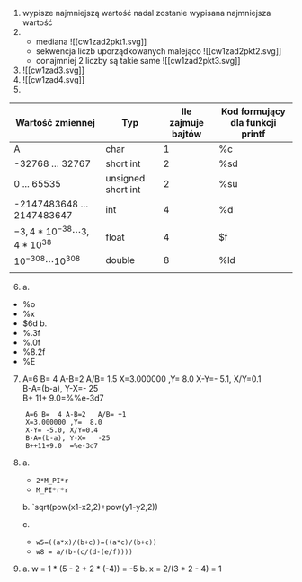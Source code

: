1. wypisze najmniejszą wartość
   nadal zostanie wypisana najmniejsza wartość
2.  
   - mediana
     ![[cw1zad2pkt1.svg]]
   - sekwencja liczb uporządkowanych malejąco
     ![[cw1zad2pkt2.svg]]
   - conajmniej 2 liczby są takie same
     ![[cw1zad2pkt3.svg]]
3. 
   ![[cw1zad3.svg]]
4. 
   ![[cw1zad4.svg]]
5. 
 | Wartość zmiennej                   | Typ                | Ile zajmuje bajtów | Kod formujący dla funkcji printf |
 | ---------------------------------- | ------------------ | ------------------ | -------------------------------- |
 | A                                  | char               | 1                  | %c                               |
 | -32768 … 32767                     | short int          | 2                  | %sd                              |
 | 0 ... 65535                        | unsigned short int | 2                  | %su                              |
 | -2147483648 … 2147483647           | int                | 4                  | %d                               |
 | $-3,4*10^{-38} \cdots 3,4*10^{38}$ | float              | 4                  | $f                               |
 | $10^{-308} \cdots 10^{308}$        | double             | 8                  | %ld                              |
 |                                    |                    |                    |                                  |
6.  a.
   - %o
   - %x
   - $6d
     b.
   - %.3f
   - %.0f
   - %8.2f
   - %E
7. 
   A=6 B=  4 A-B=2    A/B= 1.5
   X=3.000000 ,Y=   8.0
   X-Y=-   5.1, X/Y=0.1   
   B-A=(b-a), Y-X=-    25    
   B+ 11+   9.0=\%\%e-3d7
   
```
	A=6 B=  4 A-B=2   A/B= +1
	X=3.000000 ,Y=  8.0
	X-Y= -5.0, X/Y=0.4
	B-A=(b-a), Y-X=   -25
	B++11+9.0  =%e-3d7
```

8. 
   a.
   - `2*M_PI*r`
   - `M_PI*r*r`

   b. `sqrt(pow(x1-x2,2)+pow(y1-y2,2))

   c. 
   - `w5=((a*x)/(b+c))=((a*c)/(b+c))` 
   - `w8 = a/(b-(c/(d-(e/f))))`

9. 
   a. w = 1 * (5 - 2 + 2 * (-4)) = -5
   b. x = 2/(3 * 2 - 4) = 1